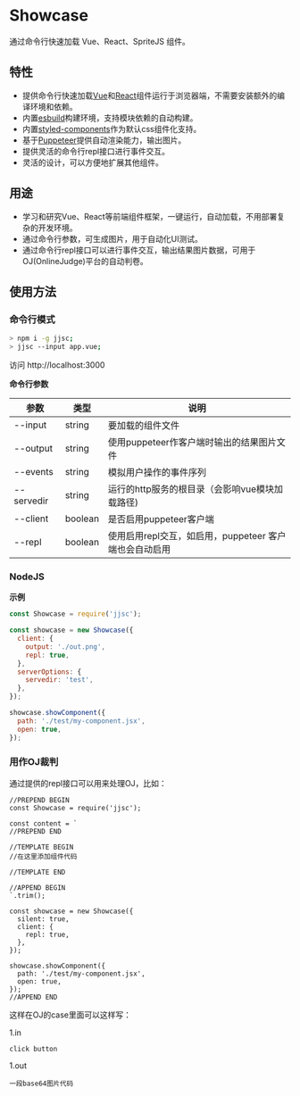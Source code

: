 # Showcase

通过命令行快速加载 Vue、React、SpriteJS 组件。

## 特性

- 提供命令行快速加载[Vue](https://vuejs.org/)和[React](https://reactjs.org/)组件运行于浏览器端，不需要安装额外的编译环境和依赖。
- 内置[esbuild](https://esbuild.github.io/)构建环境，支持模块依赖的自动构建。
- 内置[styled-components](https://github.com/styled-components/styled-components)作为默认css组件化支持。
- 基于[Puppeteer](https://github.com/puppeteer/puppeteer)提供自动渲染能力，输出图片。
- 提供灵活的命令行repl接口进行事件交互。
- 灵活的设计，可以方便地扩展其他组件。

## 用途

- 学习和研究Vue、React等前端组件框架，一键运行，自动加载，不用部署复杂的开发环境。
- 通过命令行参数，可生成图片，用于自动化UI测试。
- 通过命令行repl接口可以进行事件交互，输出结果图片数据，可用于OJ(OnlineJudge)平台的自动判卷。

## 使用方法

### 命令行模式

```bash
> npm i -g jjsc;
> jjsc --input app.vue;
```

访问 http://localhost:3000

**命令行参数**

| 参数 | 类型 | 说明 |
| --- | --- | --- |
| --input | string | 要加载的组件文件 |
| --output | string | 使用puppeteer作客户端时输出的结果图片文件 |
| --events | string | 模拟用户操作的事件序列 |
| --servedir | string | 运行的http服务的根目录（会影响vue模块加载路径) |
| --client | boolean | 是否启用puppeteer客户端 |
| --repl | boolean | 使用启用repl交互，如启用，puppeteer 客户端也会自动启用 |

### NodeJS

**示例**

```js
const Showcase = require('jjsc');

const showcase = new Showcase({
  client: {
    output: './out.png',
    repl: true,
  },
  serverOptions: {
    servedir: 'test',
  },
});

showcase.showComponent({
  path: './test/my-component.jsx',
  open: true,
});
```

### 用作OJ裁判

通过提供的repl接口可以用来处理OJ，比如：

```
//PREPEND BEGIN
const Showcase = require('jjsc');

const content = `
//PREPEND END

//TEMPLATE BEGIN
//在这里添加组件代码

//TEMPLATE END

//APPEND BEGIN
`.trim();

const showcase = new Showcase({
  silent: true,
  client: {
    repl: true,
  },
});

showcase.showComponent({
  path: './test/my-component.jsx',
  open: true,
});
//APPEND END
```

这样在OJ的case里面可以这样写：

1.in

```
click button
```

1.out

```
一段base64图片代码
```


